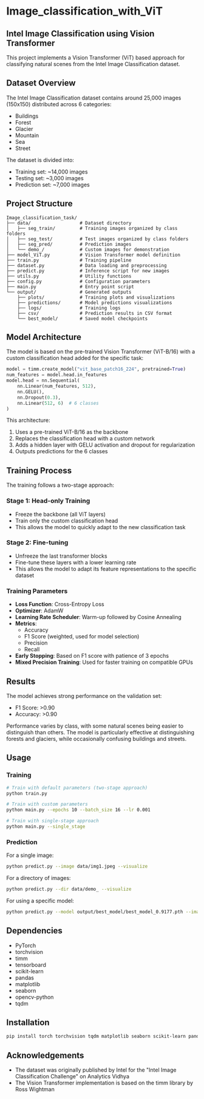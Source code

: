 # Image_classification_with_ViT

## Intel Image Classification using Vision Transformer

This project implements a Vision Transformer (ViT) based approach for classifying natural scenes from the Intel Image Classification dataset.

## Dataset Overview

The Intel Image Classification dataset contains around 25,000 images (150x150) distributed across 6 categories:
- Buildings
- Forest
- Glacier
- Mountain
- Sea
- Street

The dataset is divided into:
- Training set: ~14,000 images
- Testing set: ~3,000 images
- Prediction set: ~7,000 images

## Project Structure

```
Image_classification_task/
├── data/                  # Dataset directory
│   ├── seg_train/         # Training images organized by class folders
│   ├── seg_test/          # Test images organized by class folders
│   ├── seg_pred/          # Prediction images 
│   └── demo_/             # Custom images for demonstration
├── model_ViT.py           # Vision Transformer model definition
├── train.py               # Training pipeline
├── dataset.py             # Data loading and preprocessing
├── predict.py             # Inference script for new images
├── utils.py               # Utility functions
├── config.py              # Configuration parameters
├── main.py                # Entry point script
└── output/                # Generated outputs
    ├── plots/             # Training plots and visualizations
    ├── predictions/       # Model predictions visualizations
    ├── logs/              # Training logs
    ├── csv/               # Prediction results in CSV format
    └── best_model/        # Saved model checkpoints
```

## Model Architecture

The model is based on the pre-trained Vision Transformer (ViT-B/16) with a custom classification head added for the specific task:

```python
model = timm.create_model("vit_base_patch16_224", pretrained=True)
num_features = model.head.in_features
model.head = nn.Sequential(
    nn.Linear(num_features, 512),
    nn.GELU(),
    nn.Dropout(0.3),
    nn.Linear(512, 6)  # 6 classes
)
```

This architecture:
1. Uses a pre-trained ViT-B/16 as the backbone
2. Replaces the classification head with a custom network
3. Adds a hidden layer with GELU activation and dropout for regularization
4. Outputs predictions for the 6 classes

## Training Process

The training follows a two-stage approach:

### Stage 1: Head-only Training
- Freeze the backbone (all ViT layers)
- Train only the custom classification head
- This allows the model to quickly adapt to the new classification task

### Stage 2: Fine-tuning
- Unfreeze the last transformer blocks
- Fine-tune these layers with a lower learning rate
- This allows the model to adapt its feature representations to the specific dataset

### Training Parameters
- **Loss Function**: Cross-Entropy Loss
- **Optimizer**: AdamW
- **Learning Rate Scheduler**: Warm-up followed by Cosine Annealing
- **Metrics**: 
  - Accuracy
  - F1 Score (weighted, used for model selection)
  - Precision
  - Recall
- **Early Stopping**: Based on F1 score with patience of 3 epochs
- **Mixed Precision Training**: Used for faster training on compatible GPUs

## Results

The model achieves strong performance on the validation set:
- F1 Score: >0.90
- Accuracy: >0.90

Performance varies by class, with some natural scenes being easier to distinguish than others. The model is particularly effective at distinguishing forests and glaciers, while occasionally confusing buildings and streets.

## Usage

### Training

```bash
# Train with default parameters (two-stage approach)
python train.py

# Train with custom parameters
python main.py --epochs 10 --batch_size 16 --lr 0.001 

# Train with single-stage approach
python main.py --single_stage
```

### Prediction

For a single image:
```bash
python predict.py --image data/img1.jpeg --visualize
```

For a directory of images:
```bash
python predict.py --dir data/demo_ --visualize
```

For using a specific model:
```bash
python predict.py --model output/best_model/best_model_0.9177.pth --image data/img1.jpeg
```

## Dependencies

- PyTorch
- torchvision
- timm
- tensorboard
- scikit-learn
- pandas
- matplotlib
- seaborn
- opencv-python
- tqdm

## Installation

```bash
pip install torch torchvision tqdm matplotlib seaborn scikit-learn pandas timm tensorboard opencv-python
```

## Acknowledgements

- The dataset was originally published by Intel for the "Intel Image Classification Challenge" on Analytics Vidhya
- The Vision Transformer implementation is based on the timm library by Ross Wightman
